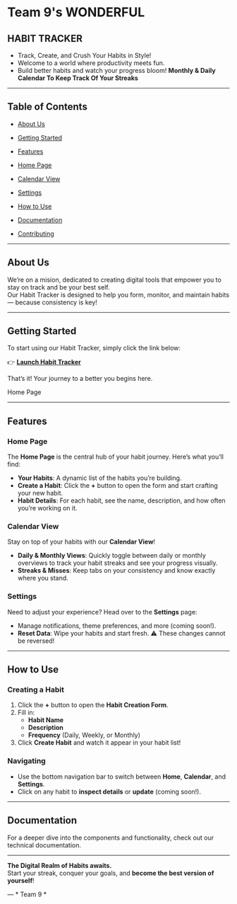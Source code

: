 # Team 9's WONDERFUL
## HABIT TRACKER
- Track, Create, and Crush Your Habits in Style!  
- Welcome to a world where productivity meets fun. 
- Build better habits and watch your progress bloom!
**Monthly & Daily Calendar To Keep Track Of Your Streaks**


---

## Table of Contents
- [About Us](#about-us)


- [Getting Started](#getting-started)
- [Features](#features)
- [Home Page](#home-page)
- [Calendar View](#calendar-view)
- [Settings](#settings)
- [How to Use](#how-to-use)
- [Documentation](#documentation)
- [Contributing](#contributing)

---

## About Us
We’re on a mision, dedicated to creating digital tools that empower you to stay on track and be your best self.  
Our Habit Tracker is designed to help you form, monitor, and maintain habits — because consistency is key!

---

## Getting Started
To start using our Habit Tracker, simply click the link below:

👉 [**Launch Habit Tracker**](#)

That’s it! Your journey to a better you begins here.

Home Page 

---

## Features

### Home Page
The **Home Page** is the central hub of your habit journey. Here’s what you’ll find:

- **Your Habits**: A dynamic list of the habits you’re building.
- **Create a Habit**: Click the **+** button to open the form and start crafting your new habit.
- **Habit Details**: For each habit, see the name, description, and how often you’re working on it.

### Calendar View
Stay on top of your habits with our **Calendar View**!

- **Daily & Monthly Views**: Quickly toggle between daily or monthly overviews to track your habit streaks and see your progress visually.
- **Streaks & Misses**: Keep tabs on your consistency and know exactly where you stand.

### Settings
Need to adjust your experience? Head over to the **Settings** page:

- Manage notifications, theme preferences, and more (coming soon!).
- **Reset Data**: Wipe your habits and start fresh. ⚠️ These changes cannot be reversed!

---

## How to Use

### Creating a Habit
1. Click the **+** button to open the **Habit Creation Form**.
2. Fill in:
   - **Habit Name**
   - **Description**
   - **Frequency** (Daily, Weekly, or Monthly)
3. Click **Create Habit** and watch it appear in your habit list!

### Navigating
- Use the bottom navigation bar to switch between **Home**, **Calendar**, and **Settings**.
- Click on any habit to **inspect details** or **update** (coming soon!).

---

## Documentation
For a deeper dive into the components and functionality, check out our technical documentation.

---

**The Digital Realm of Habits awaits.**  
Start your streak, conquer your goals, and **become the best version of yourself**!

— * Team 9 *
